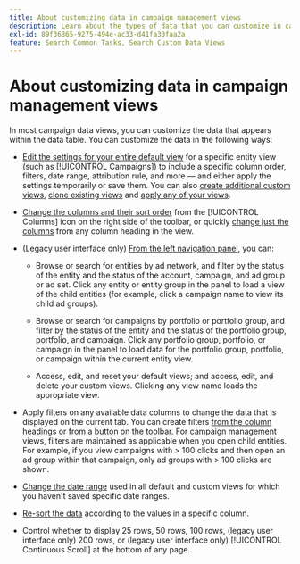 ```yaml
---
title: About customizing data in campaign management views
description: Learn about the types of data that you can customize in campaign data views.
exl-id: 89f36865-9275-494e-ac33-d41fa30faa2a
feature: Search Common Tasks, Search Custom Data Views
---
```

# About customizing data in campaign management views

<!-- Add info about new UI -->

In most campaign data views, you can customize the data that appears within the data table. You can customize the data in the following ways:

* [Edit the settings for your entire default view](/help/search-social-commerce/common-tasks/data-views/custom-default-views-manage.md##view-edit) for a specific entity view (such as [!UICONTROL Campaigns]) to include a specific column order, filters, date range, attribution rule, and more &mdash; and either apply the settings temporarily or save them. You can also [create additional custom views](/help/search-social-commerce/common-tasks/data-views/custom-default-views-manage.md#create-custom-view), [clone existing views](/help/search-social-commerce/common-tasks/data-views/custom-default-views-manage.md#view-clone) and [apply any of your views](/help/search-social-commerce/common-tasks/data-views/custom-default-views-manage.md#apply-a-default-or-custom-view).

* [Change the columns and their sort order](/help/search-social-commerce/common-tasks/data-views/ad-hoc-settings/column-set-edit-sort-icon.md) from the [!UICONTROL Columns] icon on the right side of the toolbar, or quickly [change just the columns](/help/search-social-commerce/common-tasks/data-views/ad-hoc-settings/column-set-edit-column-heading.md) from any column heading in the view.

* (Legacy user interface only) [From the left navigation panel](/help/search-social-commerce/common-tasks/data-views/ad-hoc-settings/filter-using-left-panel.md), you can:

  * Browse or search for entities by ad network, and filter by the status of the entity and the status of the account, campaign, and ad group or ad set. Click any entity or entity group in the panel to load a view of the child entities (for example, click a campaign name to view its child ad groups).

  * Browse or search for campaigns by portfolio or portfolio group, and filter by the status of the entity and the status of the portfolio group, portfolio, and campaign. Click any portfolio group, portfolio, or campaign in the panel to load data for the portfolio group, portfolio, or campaign within the current entity view.

  * Access, edit, and reset your default views; and access, edit, and delete your custom views. Clicking any view name loads the appropriate view.

* Apply filters on any available data columns to change the data that is displayed on the current tab. You can create filters [from the column headings](/help/search-social-commerce/common-tasks/data-views/ad-hoc-settings/column-filter-apply-from-column-heading.md) or [from a button on the toolbar](/help/search-social-commerce/common-tasks/data-views/ad-hoc-settings/column-filter-apply-from-toolbar.md). For campaign management views, filters are maintained as applicable when you open child entities. For example, if you view campaigns with \> 100 clicks and then open an ad group within that campaign, only ad groups with \> 100 clicks are shown.

* [Change the date range](/help/search-social-commerce/common-tasks/data-views/ad-hoc-settings/date-filter.md) used in all default and custom views for which you haven't saved specific date ranges.

* [Re-sort the data](/help/search-social-commerce/common-tasks/data-views/ad-hoc-settings/column-sort.md) according to the values in a specific column.

* Control whether to display 25 rows, 50 rows, 100 rows, (legacy user interface only) 200 rows, or (legacy user interface only) [!UICONTROL Continuous Scroll] at the bottom of any page.
